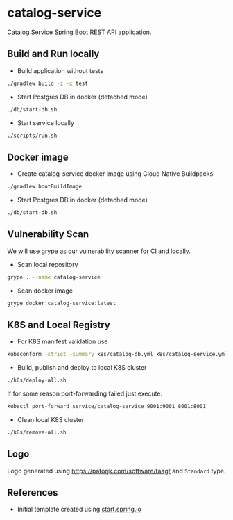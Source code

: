 # catalog-service

Catalog Service Spring Boot REST API application.

## Build and Run locally

* Build application without tests

```bash
./gradlew build -i -x test
```

* Start Postgres DB in docker (detached mode)

```bash
./db/start-db.sh
```

* Start service locally

```bash
./scripts/run.sh
```

## Docker image

* Create catalog-service docker image using Cloud Native Buildpacks

```bash
./gradlew bootBuildImage
```

* Start Postgres DB in docker (detached mode)

```bash
./db/start-db.sh
```

## Vulnerability Scan

We will use [grype](https://github.com/anchore/grype) as our vulnerability scanner for CI and locally.

* Scan local repository

```bash
grype . --name catalog-service
```

* Scan docker image

```bash
grype docker:catalog-service:latest
```

## K8S and Local Registry

* For K8S manifest validation use

```bash
kubeconform -strict -summary k8s/catalog-db.yml k8s/catalog-service.yml
```

* Build, publish and deploy to local K8S cluster

```bash
./k8s/deploy-all.sh
```

If for some reason port-forwarding failed just execute:

```bash
kubectl port-forward service/catalog-service 9001:9001 8001:8001
```

* Clean local K8S cluster

```bash
./k8s/remove-all.sh
```

## Logo

Logo generated using https://patorjk.com/software/taag/ and `Standard` type.

## References

* Initial template created
  using [start.spring.io](https://start.spring.io/#!type=gradle-project&language=java&platformVersion=3.5.5&packaging=jar&jvmVersion=24&groupId=com.github.polar&artifactId=catalog-service&name=catalog-service&description=Catalog%20Service%20Spring%20Boot%20API&packageName=com.github.polar.catalog-service&dependencies=web,postgresql,testcontainers,devtools,data-jdbc,flyway)
